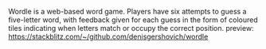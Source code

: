 Wordle is a web-based word game. 
Players have six attempts to guess a five-letter word, 
with feedback given for each guess in the form of coloured tiles indicating when letters match or occupy the correct position. 
preview: https://stackblitz.com/~/github.com/denisgershovich/wordle
